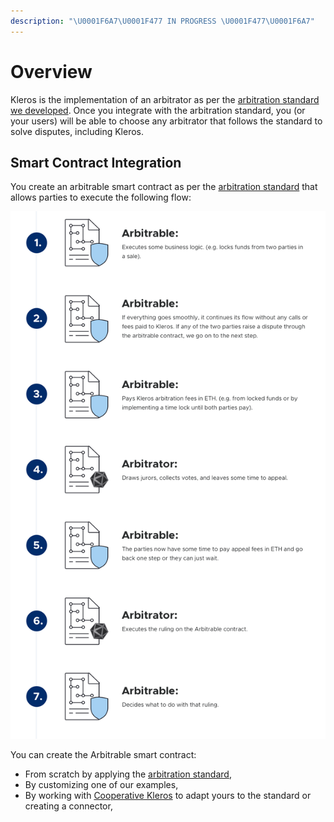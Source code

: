 ```yaml
---
description: "\U0001F6A7\U0001F477 IN PROGRESS \U0001F477\U0001F6A7"
---
```


# Overview

Kleros is the implementation of an arbitrator as per the [arbitration standard we developed](https://kleros.gitbook.io/docs/developer/erc-792-arbitration-standard). Once you integrate with the arbitration standard, you \(or your users\) will be able to choose any arbitrator that follows the standard to solve disputes, including Kleros. 

## Smart Contract Integration

You create an arbitrable smart contract as per the [arbitration standard](https://kleros.gitbook.io/docs/developer/erc-792-arbitration-standard) that allows parties to execute the following flow:

![](../.gitbook/assets/image%20%286%29.png)

You can create the Arbitrable smart contract:

* From scratch by applying the [arbitration standard](https://kleros.gitbook.io/docs/developer/erc-792-arbitration-standard),
* By customizing one of our examples,
* By working with [Cooperative Kleros](mailto:contact@kleros.io) to adapt yours to the standard or creating a connector,

